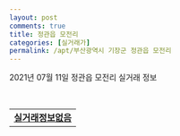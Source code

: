 ```yaml
---
layout: post
comments: true
title: 정관읍 모전리
categories: [실거래가]
permalink: /apt/부산광역시 기장군 정관읍 모전리
---
```


2021년 07월 11일 정관읍 모전리 실거래 정보

<script type="text/javascript">
  google.charts.load('current', {'packages':['corechart']});
  google.charts.setOnLoadCallback(drawChart);

  function drawChart() {
    var data = google.visualization.arrayToDataTable([['거래일', '매매', '전월세', '전매'], ['20-07', 25, 47, 0], ['20-08', 46, 94, 0], ['20-09', 67, 53, 0], ['20-10', 70, 49, 0], ['20-11', 234, 78, 0], ['20-12', 87, 85, 0], ['21-01', 52, 45, 0], ['21-02', 44, 41, 0], ['21-03', 58, 80, 0], ['21-04', 63, 64, 0], ['21-05', 87, 64, 0], ['21-06', 66, 39, 0], ['21-07', 5, 1, 0]]);

    var options = {
      title: '최근 1년간 유형별 거래량 추이',
      legend: { position: 'bottom' }
    };

    var chart = new google.visualization.LineChart(document.getElementById('columnchart_material'));
    chart.draw(data, (options));년간 
  }
</script>

<div id="columnchart_material" style="width: 95%; margin-left: -35px; display: block"></div>
<br>
<table>
  <tr>
    <td colspan="4" style="font-weight: bold;"><a href="https://search.naver.com/search.naver?query=정관읍 모전리 실거래정보없음">실거래정보없음</a></td>
  </tr>
    
</table>
    